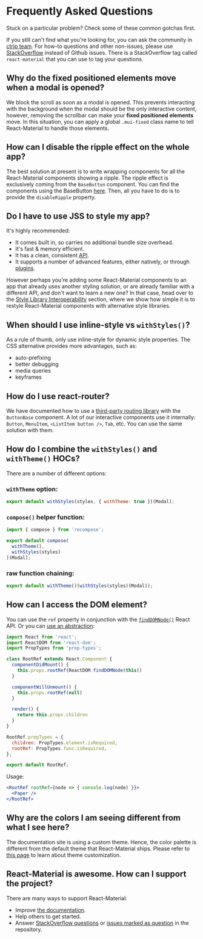 # Frequently Asked Questions

Stuck on a particular problem? Check some of these common gotchas first.

If you still can't find what you're looking for, you can ask the community in [ctrip team](https://www.ctripteam.com/group/front-end).
For how-to questions and other non-issues, please use [StackOverflow](https://stackoverflow.com/questions/tagged/react-material) instead of Github issues. There is a StackOverflow tag called `react-material` that you can use to tag your questions.

## Why do the fixed positioned elements move when a modal is opened?

We block the scroll as soon as a modal is opened.
This prevents interacting with the background when the modal should be the only interactive content, however, removing the scrollbar can make your **fixed positioned elements** move.
In this situation, you can apply a global `.mui-fixed` class name to tell React-Material to handle those elements.

## How can I disable the ripple effect on the whole app?

The best solution at present is to write wrapping components for all the React-Material components showing a ripple.
The ripple effect is exclusively coming from the `BaseButton` component.
You can find the components using the BaseButton [here](https://github.com/6thquake/react-material/search?utf8=%E2%9C%93&q=%22%2F%2F+%40inheritedComponent+ButtonBase%22).
Then, all you have to do is to provide the `disableRipple` property.

## Do I have to use JSS to style my app?

It's highly recommended:

- It comes built in, so carries no additional bundle size overhead.
- It's fast & memory efficient.
- It has a clean, consistent [API](http://cssinjs.org/json-api).
- It supports a number of advanced features, either natively, or through [plugins](http://cssinjs.org/plugins/). 

However perhaps you're adding some React-Material components to an app that already uses another styling solution,
or are already familiar with a different API, and don't want to learn a new one? In that case, head over to the 
[Style Library Interoperability](/guides/interoperability) section, 
where we show how simple it is to restyle React-Material components with alternative style libraries.

## When should I use inline-style vs `withStyles()`?

As a rule of thumb, only use inline-style for dynamic style properties. The CSS alternative provides more advantages, such as:

- auto-prefixing
- better debugging
- media queries
- keyframes

## How do I use react-router?

We have documented how to use a [third-party routing library](/demos/buttons#third-party-routing-library) with the `ButtonBase` component.
A lot of our interactive components use it internally:
`Button`, `MenuItem`, `<ListItem button />`, `Tab`, etc.
You can use the same solution with them.

## How do I combine the `withStyles()` and `withTheme()` HOCs?

There are a number of different options:

### `withTheme` option:

```js
export default withStyles(styles, { withTheme: true })(Modal);
```

### `compose()` helper function:

```js
import { compose } from 'recompose';

export default compose(
  withTheme(),
  withStyles(styles)
)(Modal);
```

### raw function chaining:

```js
export default withTheme()(withStyles(styles)(Modal));
```

## How can I access the DOM element?

You can use the `ref` property in conjunction with the [`findDOMNode()`](https://reactjs.org/docs/react-dom.html#finddomnode) React API. Or you can [use an abstraction](https://github.com/facebook/react/issues/11401#issuecomment-340543801):

```jsx
import React from 'react';
import ReactDOM from 'react-dom';
import PropTypes from 'prop-types';

class RootRef extends React.Component {
  componentDidMount() {
    this.props.rootRef(ReactDOM.findDOMNode(this))
  }

  componentWillUnmount() {
    this.props.rootRef(null)
  }

  render() {
    return this.props.children
  }
}

RootRef.propTypes = {
  children: PropTypes.element.isRequired,
  rootRef: PropTypes.func.isRequired,
};

export default RootRef;
```

Usage:
```jsx
<RootRef rootRef={node => { console.log(node) }}>
  <Paper />
</RootRef>
```

## Why are the colors I am seeing different from what I see here?

The documentation site is using a custom theme. Hence, the color palette is
different from the default theme that React-Material ships. Please refer to [this
page](/customization/themes) to learn about theme customization.

## React-Material is awesome. How can I support the project?

There are many ways to support React-Material:
- Improve [the documentation](https://github.com/6thquake/react-material/tree/develop/docs).
- Help others to get started.
- Answer [StackOverflow questions](https://stackoverflow.com/questions/tagged/react-material) or [issues marked as question](https://github.com/6thquake/react-material/issues?q=is%3Aopen+is%3Aissue+label%3Aquestion) in the repository.
